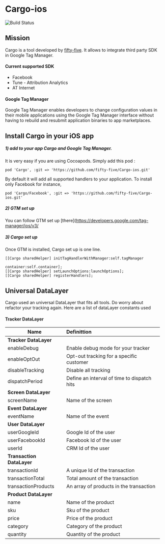 # Cargo-ios

![Build Status](https://travis-ci.org/fifty-five/Cargo-ios.svg?branch=master)


## Mission
Cargo is a tool developed by [fifty-five](http://fifty-five.com).
It allows to integrate third party SDK in Google Tag Manager.

#### Current supported SDK
- Facebook
- Tune - Attribution Analytics
- AT Internet

#### Google Tag Manager
Google Tag Manager enables developers to change configuration values in their mobile applications using the Google Tag Manager interface without having to rebuild and resubmit application binaries to app marketplaces.



## Install Cargo in your iOS app

##### 1) add to your app Cargo and Google Tag Manager.
It is very easy if you are using Cocoapods.
Simply add this pod :
```
pod 'Cargo', :git => 'https://github.com/fifty-five/Cargo-ios.git'
```

By default it will add all supported handlers to your application.
To install only Facebook for instance,
```
pod 'Cargo/Facebook', :git => 'https://github.com/fifty-five/Cargo-ios.git'
```

##### 2) GTM set up
You can follow GTM set up [there](https://developers.google.com/tag-manager/ios/v3/

##### 3) Cargo set up
Once GTM is installed, Cargo set up is one line.
```
[[Cargo sharedHelper] initTagHandlerWithManager:self.tagManager
                                                  container:self.container];
[[Cargo sharedHelper] setLaunchOptions:launchOptions];
[[Cargo sharedHelper] registerHandlers];
```


## Universal DataLayer

Cargo used an universal DataLayer that fits all tools. Do worry about refactor your tracking again.
Here are a list of dataLayer constants used

#### Tracker DataLayer

| Name            | Definittion   |
|----------       |:-------------|
| **Tracker DataLayer** |
| enableDebug     |  Enable debug mode for your tracker |
| enableOptOut    |  Opt-out tracking for a specific customer |
| disableTracking |  Disable all tracking |
| dispatchPeriod   |  Define an interval of time to dispatch hits |
| **Screen DataLayer** |
| screenName     |  Name of the screen |
| **Event DataLayer** |
| eventName     |  Name of the event |
| **User DataLayer** |
| userGoogleId     |  Google Id of the user |
| userFacebookId     |  Facebook Id of the user |
| userId     |  CRM Id of the user |
| **Transaction DataLayer** |
| transactionId       |  A unique Id of the transaction |
| transactionTotal    |  Total amount of the transaction |
| transactionProducts |  An array of products in the transaction |
| **Product DataLayer** |
| name                |  Name of the product |
| sku                 | Sku of the product |
| price               |  Price of the product |
| category            |  Category of the product |
| quantity            |  Quantity of the product |
